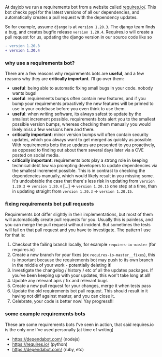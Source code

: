 At dayjob we run a requirements bot from a website called [requires.io/](http://requires.io/). This bot checks pypi for the latest versions of all our dependencies, and automatically creates a pull request with the dependency updates.

So for example, assume `django` is at `version 1.20.3`. The django team finds a bug, and creates bugfix release `version 1.20.4`. Requires.io will create a pull request for us, updating the django version in our source code like so

```diff
- version 1.20.3
+ version 1.20.4
```

### why use a requirements bot?

There are a few reasons why requirements bots are **useful**, and a few reasons why they are **critically important**. I'll go over them:

- **useful**: being able to automatic fixing small bugs in your code. nobody wants bugs!
- **useful**: requirements bumps often contain new features, and if you bump your requirements proactively the new features will be primed to use in your codebase before you even think to use them.
- **useful**: when writing software, its always safest to update by the smallest increment possible. requirements bots alert you to the smallest possible version bumps, whereas checking them manually you would likely miss a few versions here and there.
- **critically important**: minor version bumps will often contain security updates, which you always want to get merged as quickly as possible. With requirements bots those updates are presented to you proactively, as opposed to finding out about them several days later via a CVE posted on social media.
- **critically important**: requirements bots play a strong role in keeping technical debt low via prompting developers to update dependencies via the smallest increment possible. This is in contrast to checking the dependencies manually, which would likely result in you missing some. It's undoubtable the case that there's less risk in updating from `version 1.20.3` => `version 1.20.4` [...] => `version 1.20.15` one step at a time, than in updating straight from `version 1.20.3` => `version 1.20.15`.

### fixing requirements bot pull requests

Requirements bot differ slightly in their implementations, but most of them will automatically create pull requests for you. Usually this is painless, and you can merge the pull request without incident. But sometimes the tests will fail on that pull request and you have to investigate. The pattern I use for that is:

1.  Checkout the failing branch locally, for example `requires-io-master` (for requires.io)
1.  Create a new branch for your fixes (ex `requires-io-master__fixes`), this is important because the requirements bot may push to its own branch in the middle of your work - potentially deleting it!
1.  Investigate the changelog / history / etc of all the updates packages. If you've been keeping up with your updates, this won't take long at all!
1.  Update any relevant apis / fix and relevant bugs
1.  Create a new pull request for your changes, merge it when tests pass
1.  Update the old requirements bot pull request. This should result in it having not diff against master, and you can close it.
1.  Celebrate, your code is better now! Yay progress!!!

### some example requirements bots

These are some requirements bots I've seen in action, that said requires.io is the only one I've used personally (at time of writing)

- https://dependabot.com/ (nodejs)
- https://requires.io/ (python)
- https://dependabot.com/ (ruby, etc)
